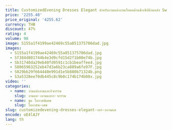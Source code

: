 ```yaml
---
title: CustomizedEvening Dresses Elegant สําหรับงานแต่งงานเรือคอด้านข้างซิปด้านหลัง Sweep Train ซาติน Sashes Bespoke Occas
price: '2255.48'
price_original: '4255.62'
currency: THB
discount: 47%
rating: 4
volume: 98
image: S155a1f4199ae42469c55a851375706dad.jpg
images:
  - S155a1f4199ae42469c55a851375706dad.jpg
  - Sf384d801744b4e3d9cfd15d2f1b00e74b.jpg
  - Sb31740da29eb40fd9591c1cb1beaffee4.jpg
  - S8065963252eb47d3a6b23ca889a6fe97F.jpg
  - S029bb29f664440e991d1e5b880b71324b.png
  - S3a5328ee70db445c8c9b0c174b174b08x.jpg
video: ''
categories:
  - name: งานแต่งงานและกิจกรรม
    slug: งานแต-งงานและก-จกรรม
  - name: ชุด โอกาสพิเศษ
    slug: โอกาสพ-เศษ
slug: customizedevening-dresses-elegant-าหร-บงานแต
encode: oE4lAJY
lang: th
---
```

  